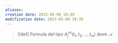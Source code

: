 ```yaml
---
aliases: 
creation date: 2023-05-09 19:39
modification date: 2023-05-09 19:39
---
```


>[!def]
>Formule del tipo $A_{j}^m(t_{1},t_{2},\dots,t_{m})$ dove $\mathcal{A}$



